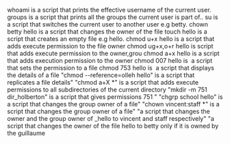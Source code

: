  whoami is a script that prints the effective username of the current user.
 groups is a script that prints all the groups the current user is part of..
 su is a script that switches the current user to another user e.g betty.
 chown betty hello is a script that changes the owner of the file
 touch hello is a script that creates an empty file e.g hello.
 chmod u+x hello is a script that adds execute permission to the file owner
 chmod ug+x,o+r hello is script that adds execute permission to the owner,grou
 chmod a+x hello is a script that adds execution permission to the owner
 chmod 007 hello is  a script that sets the permission to a file
 chmod 753 hello is  a script that displays the details of a file 
 "chmod --reference=olleh hello" is a script that replicates a file details" 
 "chmod a+X *" is a script that adds execute permissions to all subdirectories of the current directory
 "mkdir -m 751 dir_holberton" is a script that gives permissions 751  " 
 "chgrp school hello" is a script that changes the group owner of a file" 
 "chown vincent:staff *" is a script that changes the group owner of a file" 
 "a script that changes the owner and the group owner of _hello to vincent and staff respectively" 
 "a script that changes the owner of the file hello to betty only if it is owned by the guillaume
